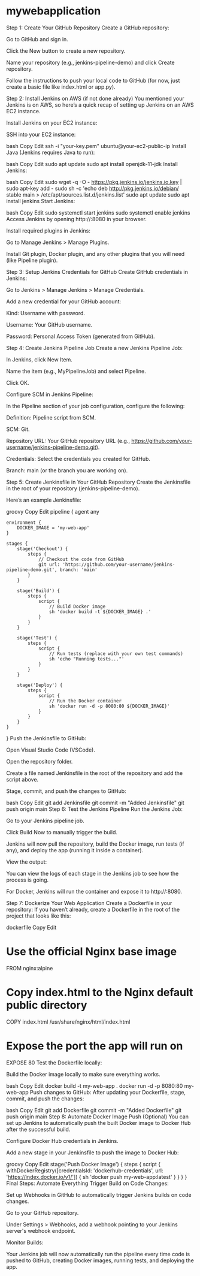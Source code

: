 # mywebapplication
Step 1: Create Your GitHub Repository
Create a GitHub repository:

Go to GitHub and sign in.

Click the New button to create a new repository.

Name your repository (e.g., jenkins-pipeline-demo) and click Create repository.

Follow the instructions to push your local code to GitHub (for now, just create a basic file like index.html or app.py).

Step 2: Install Jenkins on AWS (if not done already)
You mentioned your Jenkins is on AWS, so here’s a quick recap of setting up Jenkins on an AWS EC2 instance.

Install Jenkins on your EC2 instance:

SSH into your EC2 instance:

bash
Copy
Edit
ssh -i "your-key.pem" ubuntu@your-ec2-public-ip
Install Java (Jenkins requires Java to run):

bash
Copy
Edit
sudo apt update
sudo apt install openjdk-11-jdk
Install Jenkins:

bash
Copy
Edit
sudo wget -q -O - https://pkg.jenkins.io/jenkins.io.key | sudo apt-key add -
sudo sh -c 'echo deb http://pkg.jenkins.io/debian/ stable main > /etc/apt/sources.list.d/jenkins.list'
sudo apt update
sudo apt install jenkins
Start Jenkins:

bash
Copy
Edit
sudo systemctl start jenkins
sudo systemctl enable jenkins
Access Jenkins by opening http://<your-ec2-public-ip>:8080 in your browser.

Install required plugins in Jenkins:

Go to Manage Jenkins > Manage Plugins.

Install Git plugin, Docker plugin, and any other plugins that you will need (like Pipeline plugin).

Step 3: Setup Jenkins Credentials for GitHub
Create GitHub credentials in Jenkins:

Go to Jenkins > Manage Jenkins > Manage Credentials.

Add a new credential for your GitHub account:

Kind: Username with password.

Username: Your GitHub username.

Password: Personal Access Token (generated from GitHub).

Step 4: Create Jenkins Pipeline Job
Create a new Jenkins Pipeline Job:

In Jenkins, click New Item.

Name the item (e.g., MyPipelineJob) and select Pipeline.

Click OK.

Configure SCM in Jenkins Pipeline:

In the Pipeline section of your job configuration, configure the following:

Definition: Pipeline script from SCM.

SCM: Git.

Repository URL: Your GitHub repository URL (e.g., https://github.com/your-username/jenkins-pipeline-demo.git).

Credentials: Select the credentials you created for GitHub.

Branch: main (or the branch you are working on).

Step 5: Create Jenkinsfile in Your GitHub Repository
Create the Jenkinsfile in the root of your repository (jenkins-pipeline-demo).

Here’s an example Jenkinsfile:

groovy
Copy
Edit
pipeline {
    agent any

    environment {
        DOCKER_IMAGE = 'my-web-app'
    }

    stages {
        stage('Checkout') {
            steps {
                // Checkout the code from GitHub
                git url: 'https://github.com/your-username/jenkins-pipeline-demo.git', branch: 'main'
            }
        }

        stage('Build') {
            steps {
                script {
                    // Build Docker image
                    sh 'docker build -t ${DOCKER_IMAGE} .'
                }
            }
        }

        stage('Test') {
            steps {
                script {
                    // Run tests (replace with your own test commands)
                    sh 'echo "Running tests..."'
                }
            }
        }

        stage('Deploy') {
            steps {
                script {
                    // Run the Docker container
                    sh 'docker run -d -p 8080:80 ${DOCKER_IMAGE}'
                }
            }
        }
    }
}
Push the Jenkinsfile to GitHub:

Open Visual Studio Code (VSCode).

Open the repository folder.

Create a file named Jenkinsfile in the root of the repository and add the script above.

Stage, commit, and push the changes to GitHub:

bash
Copy
Edit
git add Jenkinsfile
git commit -m "Added Jenkinsfile"
git push origin main
Step 6: Test the Jenkins Pipeline
Run the Jenkins Job:

Go to your Jenkins pipeline job.

Click Build Now to manually trigger the build.

Jenkins will now pull the repository, build the Docker image, run tests (if any), and deploy the app (running it inside a container).

View the output:

You can view the logs of each stage in the Jenkins job to see how the process is going.

For Docker, Jenkins will run the container and expose it to http://<your-ec2-ip>:8080.

Step 7: Dockerize Your Web Application
Create a Dockerfile in your repository: If you haven’t already, create a Dockerfile in the root of the project that looks like this:

dockerfile
Copy
Edit
# Use the official Nginx base image
FROM nginx:alpine

# Copy index.html to the Nginx default public directory
COPY index.html /usr/share/nginx/html/index.html

# Expose the port the app will run on
EXPOSE 80
Test the Dockerfile locally:

Build the Docker image locally to make sure everything works.

bash
Copy
Edit
docker build -t my-web-app .
docker run -d -p 8080:80 my-web-app
Push changes to GitHub: After updating your Dockerfile, stage, commit, and push the changes:

bash
Copy
Edit
git add Dockerfile
git commit -m "Added Dockerfile"
git push origin main
Step 8: Automate Docker Image Push (Optional)
You can set up Jenkins to automatically push the built Docker image to Docker Hub after the successful build.

Configure Docker Hub credentials in Jenkins.

Add a new stage in your Jenkinsfile to push the image to Docker Hub:

groovy
Copy
Edit
stage('Push Docker Image') {
    steps {
        script {
            withDockerRegistry([credentialsId: 'dockerhub-credentials', url: 'https://index.docker.io/v1/']) {
                sh 'docker push my-web-app:latest'
            }
        }
    }
}
Final Steps: Automate Everything
Trigger Build on Code Changes:

Set up Webhooks in GitHub to automatically trigger Jenkins builds on code changes.

Go to your GitHub repository.

Under Settings > Webhooks, add a webhook pointing to your Jenkins server's webhook endpoint.

Monitor Builds:

Your Jenkins job will now automatically run the pipeline every time code is pushed to GitHub, creating Docker images, running tests, and deploying the app.

